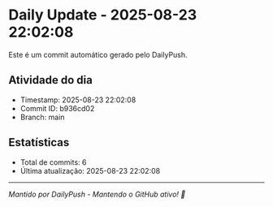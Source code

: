# Daily Update - 2025-08-23 22:02:08

Este é um commit automático gerado pelo DailyPush.

## Atividade do dia
- Timestamp: 2025-08-23 22:02:08
- Commit ID: b936cd02
- Branch: main

## Estatísticas
- Total de commits: 6
- Última atualização: 2025-08-23 22:02:08

---
*Mantido por DailyPush - Mantendo o GitHub ativo! 🚀*
